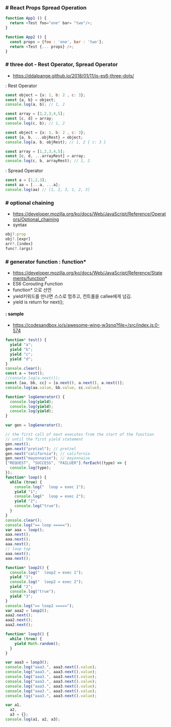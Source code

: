 ### # React Props Spread Operation 
```js
function App1 () { 
  return <Test foo="one" bar= "two"/>; 
} 

function App2 () { 
  const props = {foo : 'one', bar : 'two'}; 
  return <Test {... props} />; 
}
```

### # three dot - Rest Operator, Spread Operator
- https://ddalpange.github.io/2018/01/11/js-es6-three-dots/
  
: Rest Operator
```js
const object = {a: 1, b: 2 , c: 3};
const {a, b} = object;
console.log(a, b); // 1, 2

const array = [1,2,3,4,5];
const [c, d] = array;
console.log(c, b); // 1, 2
```
```js
const object = {a: 1, b: 2 , c: 3};
const {a, b, ...objRest} = object;
console.log(a, b, objRest); // 1, 2 { c: 3 }

const array = [1,2,3,4,5];
const [c, d, ...arrayRest] = array;
console.log(c, b, arrayRest); // 1, 2
```
: Spread Operator
```js
const a = [1,2,3];
const aa = [...a, ...a];
console.log(aa) // [1, 2, 3, 1, 2, 3]
```

### # optional chaining
 - https://developer.mozilla.org/ko/docs/Web/JavaScript/Reference/Operators/Optional_chaining
 - syntax
```js
obj?.prop
obj?.[expr]
arr?.[index]
func?.(args)
```
### # generator function : function*
 - https://developer.mozilla.org/ko/docs/Web/JavaScript/Reference/Statements/function*
 - ES6 Corouting Function
 - function* 으로 선언
 - yield키워드를 만나면 스스로 멈추고, 컨트롤을 callee에게 넘김.
 - yield is return for next();

#### : sample
 - https://codesandbox.io/s/awesome-wing-w3snq?file=/src/index.js:0-574
 
```js
function* test() {
  yield "a";
  yield "b";
  yield "c";
  yield "d";
}
console.clear();
const a = test();
//console.log(a.next());
const [aa, bb, cc] = [a.next(), a.next(), a.next()];
console.log(aa.value, bb.value, cc.value);

function* logGenerator() {
  console.log(yield);
  console.log(yield);
  console.log(yield);
}

var gen = logGenerator();

// the first call of next executes from the start of the function
// until the first yield statement
gen.next();
gen.next("pretzel"); // pretzel
gen.next("california"); // california
gen.next("mayonnaise"); // mayonnaise
["REQUEST", "SUCCESS", "FAILUER"].forEach((type) => {
  console.log(type);
});
function* loop() {
  while (true) {
    console.log("  loop = exec 1");
    yield "1";
    console.log("  loop = exec 2");
    yield "2";
    console.log("true");
  }
}
console.clear();
console.log("== loop =====");
var aaa = loop();
aaa.next();
aaa.next();
aaa.next();
// loop top
aaa.next();
aaa.next();

function* loop2() {
  console.log("  loop2 = exec 1");
  yield "1";
  console.log("  loop2 = exec 2");
  yield "2";
  console.log("true");
  yield "3";
}
console.log("== loop2 =====");
var aaa2 = loop2();
aaa2.next();
aaa2.next();
aaa2.next();

function* loop3() {
  while (true) {
    yield Math.random();
  }
}

var aaa3 = loop3();
console.log("aaa3.", aaa3.next().value);
console.log("aaa3.", aaa3.next().value);
console.log("aaa3.", aaa3.next().value);
console.log("aaa3.", aaa3.next().value);
console.log("aaa3.", aaa3.next().value);
console.log("aaa3.", aaa3.next().value);
console.log("aaa3.", aaa3.next().value);

var a1,
  a2,
  a3 = {};
console.log(a1, a2, a3);

```